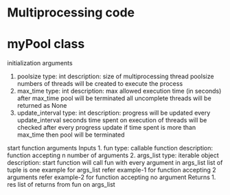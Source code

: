 # Multiprocessing code

# myPool class


initialization arguments
1. poolsize
	type: int
	description:
		size of multiprocessing thread
		poolsize numbers of threads will be created to execute the process
2. max_time
	type: int
	description:
		max allowed execution time (in seconds)
		after max_time pool will be terminated
		all uncomplete threads will be returned as None
3. update_interval
	type: int
	description:
		progress will be updated every update_interval seconds
		time spent on execution of threads will be checked after every progress update
			if time spent is more than max_time then pool will be terminated


start function arguments
	Inputs
		1. fun
			type: callable function
			description:
				function accepting n number of arguments
		2. args_list
			type: iterable object
			description:
				start function will call fun with every argument in args_list
				list of tuple is one example for args_list
				refer example-1 for function accepting 2 arguments
				refer example-2 for function accepting no argument
	Returns
		1. res
			list of returns from fun on args_list
